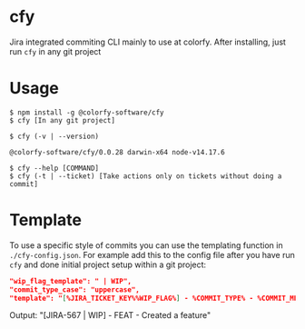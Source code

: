 # cfy

Jira integrated commiting CLI mainly to use at colorfy. After installing, just run `cfy` in any git project

# Usage

```sh-session
$ npm install -g @colorfy-software/cfy
$ cfy [In any git project]

$ cfy (-v | --version)

@colorfy-software/cfy/0.0.28 darwin-x64 node-v14.17.6

$ cfy --help [COMMAND]
$ cfy (-t | --ticket) [Take actions only on tickets without doing a commit]
```

# Template

<!-- templating -->

To use a specific style of commits you can use the templating function in `./cfy-config.json`. For example add this to the config file after you have run `cfy` and done initial project setup within a git project:

```json
"wip_flag_template": " | WIP",
"commit_type_case": "uppercase",
"template": "[%JIRA_TICKET_KEY%%WIP_FLAG%] - %COMMIT_TYPE% - %COMMIT_MESSAGE%"
```

Output: "[JIRA-567 | WIP] - FEAT - Created a feature"

<!-- templatingstop -->
